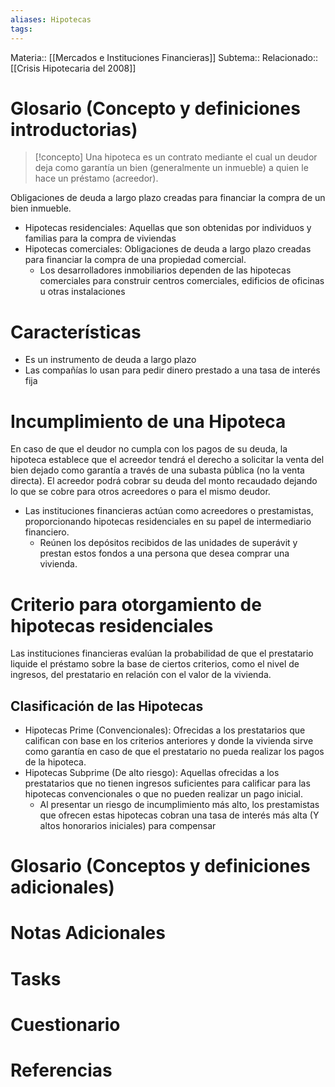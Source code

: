 ```yaml
---
aliases: Hipotecas
tags:
---
```

Materia:: [[Mercados e Instituciones Financieras]]
Subtema:: 
Relacionado:: [[Crisis Hipotecaria del 2008]]

# Glosario (Concepto y definiciones introductorias)

> [!concepto]
> Una hipoteca es un contrato mediante el cual un deudor deja como garantía un bien (generalmente un inmueble) a quien le hace un préstamo (acreedor). 

Obligaciones de deuda a largo plazo creadas para financiar la  compra de un bien inmueble.

- Hipotecas residenciales: Aquellas que son obtenidas por individuos y familias para la compra de viviendas 
- Hipotecas comerciales: Obligaciones de deuda a largo plazo creadas para financiar la compra de una propiedad comercial. 
	- Los desarrolladores inmobiliarios dependen de las hipotecas comerciales para construir centros comerciales, edificios de oficinas u otras instalaciones


# Características
- Es un instrumento de deuda a largo plazo 
- Las compañías lo usan para pedir dinero prestado a una tasa de interés fija

# Incumplimiento de una Hipoteca

En caso de que el deudor no cumpla con los pagos de su deuda, la hipoteca establece que el acreedor tendrá el derecho a solicitar la venta del bien dejado como garantía a través de una subasta pública (no la venta directa). El acreedor podrá cobrar su deuda del monto recaudado dejando lo que se cobre para otros acreedores o para el mismo deudor. 

- Las instituciones financieras actúan como acreedores o prestamistas, proporcionando hipotecas residenciales en su papel de intermediario financiero. 
	- Reúnen los depósitos recibidos de las unidades de superávit y prestan estos fondos a una persona que desea comprar una vivienda. 

# Criterio para otorgamiento de hipotecas residenciales
Las instituciones financieras evalúan la probabilidad de que el prestatario liquide el préstamo sobre la base de ciertos criterios, como el nivel de ingresos, del prestatario en relación con el valor de la vivienda. 

## Clasificación de las Hipotecas
- Hipotecas Prime (Convencionales): Ofrecidas a los prestatarios que califican con base en los criterios anteriores y donde la vivienda sirve como garantía en caso de que el prestatario no pueda realizar los pagos de la hipoteca. 
- Hipotecas Subprime (De alto riesgo): Aquellas ofrecidas a los prestatarios que no tienen ingresos suficientes para calificar para las hipotecas convencionales o que no pueden realizar un pago inicial. 
	- Al presentar un riesgo de incumplimiento más alto, los prestamistas que ofrecen estas hipotecas cobran una tasa de interés más alta (Y altos honorarios iniciales) para compensar


# Glosario (Conceptos y definiciones adicionales)

# Notas Adicionales

# Tasks

# Cuestionario

# Referencias 
